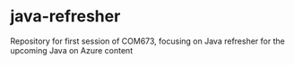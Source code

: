 # java-refresher
Repository for first session of COM673, focusing on Java refresher for the upcoming Java on Azure content

